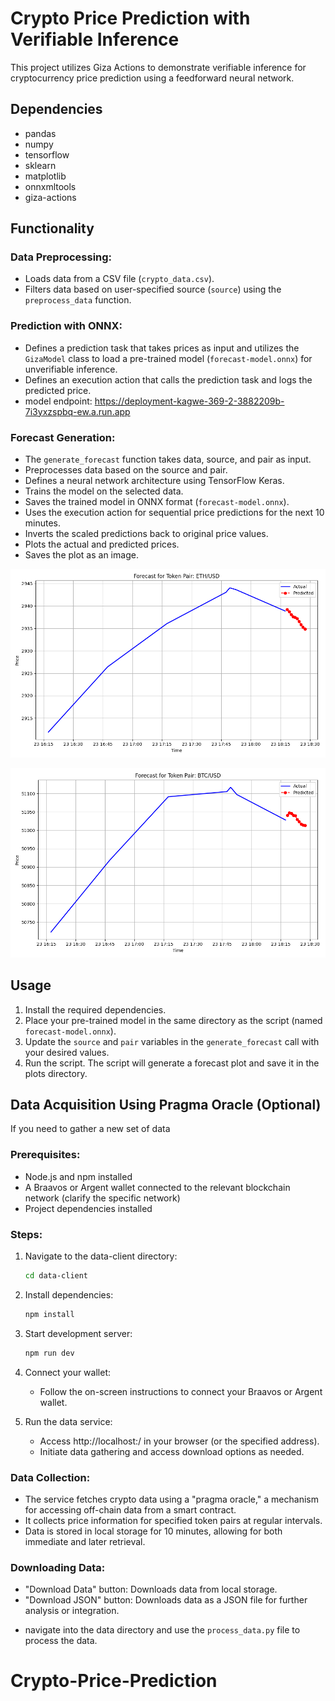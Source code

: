 # Crypto Price Prediction with Verifiable Inference

This project utilizes Giza Actions to demonstrate verifiable inference for cryptocurrency price prediction using a feedforward neural network.

## Dependencies
- pandas
- numpy
- tensorflow
- sklearn
- matplotlib
- onnxmltools
- giza-actions

## Functionality

### Data Preprocessing:

- Loads data from a CSV file (`crypto_data.csv`).
- Filters data based on user-specified source (`source`) using the `preprocess_data` function.

### Prediction with ONNX:
- Defines a prediction task that takes prices as input and utilizes the `GizaModel` class to load a pre-trained model (`forecast-model.onnx`) for unverifiable inference.
- Defines an execution action that calls the prediction task and logs the predicted price.
- model endpoint: https://deployment-kagwe-369-2-3882209b-7i3yxzspbq-ew.a.run.app

### Forecast Generation:
- The `generate_forecast` function takes data, source, and pair as input.
- Preprocesses data based on the source and pair.
- Defines a neural network architecture using TensorFlow Keras.
- Trains the model on the selected data.
- Saves the trained model in ONNX format (`forecast-model.onnx`).
- Uses the execution action for sequential price predictions for the next 10 minutes.
- Inverts the scaled predictions back to original price values.
- Plots the actual and predicted prices.
- Saves the plot as an image.

![ETH/USD](https://github.com/Kagwep/Crypto-Price-Prediction/blob/main/plots/plot_2024-02-25_17-46-42.png)

![BTC/USD](https://github.com/Kagwep/Crypto-Price-Prediction/blob/main/plots/plot_2024-02-26_16-06-44.png)

## Usage
1. Install the required dependencies.
2. Place your pre-trained model in the same directory as the script (named `forecast-model.onnx`).
3. Update the `source` and `pair` variables in the `generate_forecast` call with your desired values.
4. Run the script. The script will generate a forecast plot and save it in the plots directory.

 
## Data Acquisition Using Pragma Oracle (Optional)

If you need to gather a new set of data

### Prerequisites:
- Node.js and npm installed
- A Braavos or Argent wallet connected to the relevant blockchain network (clarify the specific network)
- Project dependencies installed

### Steps:
1. Navigate to the data-client directory:

    ```bash
    cd data-client
    ```

2. Install dependencies:

    ```bash
    npm install
    ```

3. Start development server:

    ```bash
    npm run dev
    ```

4. Connect your wallet:
   - Follow the on-screen instructions to connect your Braavos or Argent wallet.

5. Run the data service:
   - Access http://localhost:<port>/ in your browser (or the specified address).
   - Initiate data gathering and access download options as needed.

### Data Collection:
- The service fetches crypto data using a "pragma oracle," a mechanism for accessing off-chain data from a smart contract.
- It collects price information for specified token pairs at regular intervals.
- Data is stored in local storage for 10 minutes, allowing for both immediate and later retrieval.

### Downloading Data:
- "Download Data" button: Downloads data from local storage.
- "Download JSON" button: Downloads data as a JSON file for further analysis or integration.

* navigate into the data directory and use the `process_data.py` file to process the data.
# Crypto-Price-Prediction

